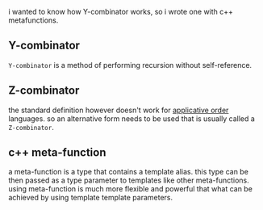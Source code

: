 i wanted to know how Y-combinator works, so i wrote one with c++ metafunctions.  


## Y-combinator  
`Y-combinator` is a method of performing recursion without self-reference.  

## Z-combinator  
the standard definition however doesn't work for [applicative order](https://en.wikipedia.org/wiki/Evaluation_strategy#Applicative_order) languages.  so an alternative form needs to be used that is usually called a `Z-combinator`.  

## c++ meta-function
a meta-function is a type that contains a template alias.  this type can be then passed as a type parameter to templates like other meta-functions.  using meta-function is much more flexible and powerful that what can be achieved by using template template parameters.  

